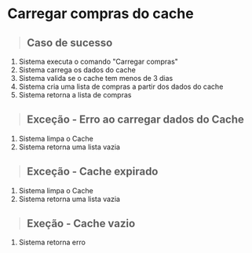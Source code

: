 # Carregar compras do cache

> ## Caso de sucesso
1. Sistema executa o comando "Carregar compras"
2. Sistema carrega os dados do cache
3. Sistema valida se o cache tem menos de 3 dias
4. Sistema cria uma lista de compras a partir dos dados do cache
5. Sistema retorna a lista de compras

> ## Exceção - Erro ao carregar dados do Cache
1. Sistema limpa o Cache
2. Sistema retorna uma lista vazia

> ## Exceção - Cache expirado
1. Sistema limpa o Cache
2. Sistema retorna uma lista vazia

> ## Exeção - Cache vazio
1. Sistema retorna erro
